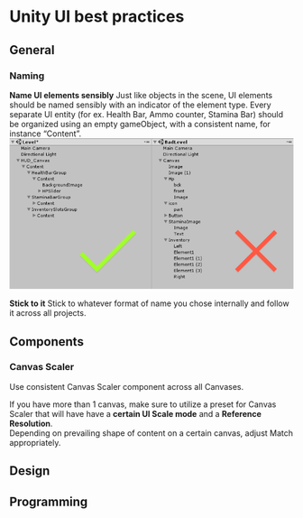 
# Unity UI best practices
## General
### Naming
__Name UI elements sensibly__
Just like objects in the scene, UI elements should be named sensibly with an indicator of the element type.
Every separate UI entity (for ex. Health Bar, Ammo counter, Stamina Bar) should be organized using an empty gameObject, with a consistent name, for instance “Content”.
![Alt](element_naming.png)

__Stick to it__
Stick to whatever format of name you chose internally and follow it across all projects.
## Components
### Canvas Scaler
 Use consistent Canvas Scaler component across all Canvases.
 
If you have more than 1 canvas, make sure to utilize a preset for Canvas Scaler that will have have a **certain UI Scale mode** and a **Reference Resolution**.  
Depending on prevailing shape of content on a certain canvas, adjust Match appropriately.
## Design
## Programming

<!--stackedit_data:
eyJoaXN0b3J5IjpbOTA4Nzc1ODc5LC0xNzgzMjI2NjA5LC0zOD
E1ODI5MjEsMTQyMTA3NjU3MywtMTIzNTgxMTA0NywtMTg0NDk0
MTkyXX0=
-->
